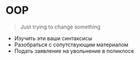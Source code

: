 # OOP
> Just trying to change something
* Изучить эти ваши синтаксисы
* Разобраться с сопутствующим материалом
* Подать заявление на увольнение в поликлосе
